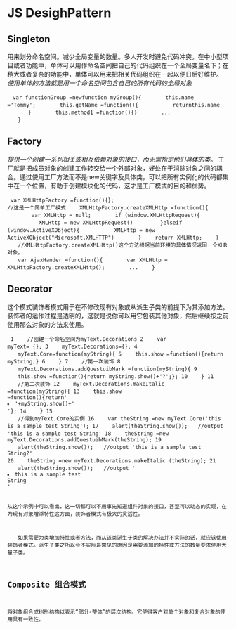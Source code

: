 # JS DesighPattern
## Singleton
用来划分命名空间。减少全局变量的数量。多人开发时避免代码冲突。在中小型项目或者功能中，单体可以用作命名空间把自己的代码组织在一个全局变量名下；在稍大或者复杂的功能中，单体可以用来把相关代码组织在一起以便日后好维护。
*使用单体的方法就是用一个命名空间包含自己的所有代码的全局对象*
<code><pre>　var functionGroup  =newfunction myGroup(){
 　　　　this.name ='Tommy';
 　　　　this.getName =function(){
 　　　　　　returnthis.name
 　　　　}
 　　　　this.method1 =function(){}
 　　　　...
 　　}</pre></code>

## Factory
*提供一个创建一系列相关或相互依赖对象的接口，而无需指定他们具体的类。*
工厂就是把成员对象的创建工作转交给一个外部对象，好处在于消除对象之间的耦合。通过使用工厂方法而不是new关键字及具体类，可以把所有实例化的代码都集中在一个位置，有助于创建模块化的代码，这才是工厂模式的目的和优势。
<code><pre> var XMLHttpFactory =function(){};　　　　　　 //这是一个简单工厂模式
  　　XMLHttpFactory.createXMLHttp =function(){
 　　　　 var XMLHttp = null;
  　　　　if (window.XMLHttpRequest){
  　　　　　　XMLHttp = new XMLHttpRequest()
 　　　　 }elseif (window.ActiveXObject){
  　　　　　　XMLHttp = new ActiveXObject("Microsoft.XMLHTTP")
  　　　　}
 　　return XMLHttp;
 　　}
 　　//XMLHttpFactory.createXMLHttp()这个方法根据当前环境的具体情况返回一个XHR对象。
 　　var AjaxHander =function(){
 　　　　var XMLHttp = XMLHttpFactory.createXMLHttp();
 　　　　...
 　　}</pre></code>
## Decorator
这个模式装饰者模式用于在不修改现有对象或从派生子类的前提下为其添加方法。装饰者的运作过程是透明的，这就是说你可以用它包装其他对象，然后继续按之前使用那么对象的方法来使用。
<code><pre> 1 　　//创建一个命名空间为myText.Decorations
 2 　　var myText= {};
 3 　　myText.Decorations={};
 4 　　myText.Core=function(myString){
 5    　　this.show =function(){return myString;}
 6 　　}
 7 　　//第一次装饰
 8 　　myText.Decorations.addQuestuibMark =function(myString){
 9    　　this.show =function(){return myString.show()+'?';};
10 　　}
11 　　//第二次装饰
12 　　myText.Decorations.makeItalic =function(myString){
13    　　this.show =function(){return'<li>'+myString.show()+'</li>'};
14 　　}
15 　　//得到myText.Core的实例
16 　　var theString =new myText.Core('this is a sample test String');
17 　　alert(theString.show());　　//output 'this is a sample test String'
18 　　theString =new myText.Decorations.addQuestuibMark(theString);
19 　　alert(theString.show());　　//output 'this is a sample test String?'
20 　　theString =new myText.Decorations.makeItalic (theString);
21 　　alert(theString.show());　　//output '<li>this is a sample test String</li>'</pre></pre>
从这个示例中可以看出，这一切都可以不用事先知道组件对象的接口，甚至可以动态的实现，在为现有对象增添特性这方面，装饰者模式有极大的灵活性。

　　如果需要为类增加特性或者方法，而从该类派生子类的解决办法并不实际的话，就应该使用装饰者模式。派生子类之所以会不实际最常见的原因是需要添加的特性或方法的数量要求使用大量子类。
## Composite 组合模式
将对象组合成树形结构以表示“部分-整体”的层次结构。它使得客户对单个对象和复合对象的使用具有一致性。
